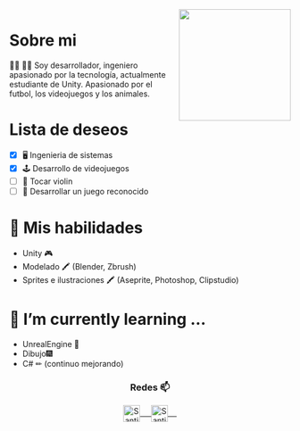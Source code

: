 <a href="https://twitter.com/puni_xa">
<img align="right" height="auto" width="200" src="https://pbs.twimg.com/profile_images/1604930481283276810/uxyPJK_G_400x400.jpg"/> 
</a>

# Sobre mi
:man_technologist: 👨‍💻 Soy desarrollador, ingeniero apasionado por la tecnología, actualmente estudiante de Unity. Apasionado por el futbol, los videojuegos y los animales.

# Lista de deseos
- [x] 🖥 Ingenieria de sistemas
- [x] 🕹 Desarrollo de videojuegos
- [ ] 🎻 Tocar violin
- [ ] 🤺 Desarrollar un juego reconocido

# 🤔 Mis habilidades
  - Unity 🎮
  - Modelado 🖍 (Blender, Zbrush)
  - Sprites e ilustraciones 🖍 (Aseprite, Photoshop, Clipstudio)
  

# 🌱 I’m currently learning ...
  - UnrealEngine 🎲
  - Dibujo🎆
  - C#  ✏ (continuo mejorando)




<div align="center">
  <h3 align="center">Redes 📫</h3> 
</div>
<p align="center">
 <a href="https://www.linkedin.com/in/santiago-restrepo-063010207/" target="blank">
  <img align="center" alt="Santiago LinkedIn" width="30px" src="https://www.vectorlogo.zone/logos/linkedin/linkedin-icon.svg" /> &nbsp; &nbsp;
 </a>
 <a href="https://twitter.com/S_Mihos" target="blank">
  <img align="center" alt="Santiago Twitter" width="30px" src="https://www.vectorlogo.zone/logos/twitter/twitter-official.svg" /> &nbsp; &nbsp;
 </a>
</p>
<br/>
<p>
